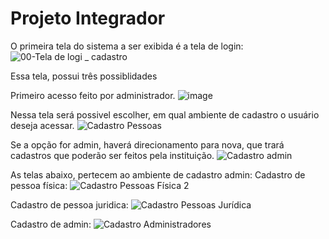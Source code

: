 # Projeto Integrador
O primeira tela do sistema a ser exibida é a tela de login:
![00-Tela de logi _ cadastro](https://github.com/acostaamanda/PI_SENAC_ADS/assets/144863820/8017c07a-9dee-48d8-961d-7cfd4440af3a)

Essa tela, possui três possiblidades




Primeiro acesso feito por administrador.
![image](https://github.com/acostaamanda/PI_SENAC_ADS/assets/144863820/1f2790c2-a71f-4499-b509-4a2aab27f0da)

Nessa tela será possivel escolher, em qual ambiente de cadastro o usuário deseja acessar.
![Cadastro Pessoas](https://github.com/acostaamanda/PI_SENAC_ADS/assets/144863820/16015d9c-7b79-4521-9a6c-3ee15f13a023)

Se a opção for admin, haverá direcionamento para nova, que trará cadastros que poderão ser feitos pela instituição.
![Cadastro admin](https://github.com/acostaamanda/PI_SENAC_ADS/assets/144863820/08cade86-cb19-4e7a-95d5-9e1048d55635)

As telas abaixo, pertecem ao ambiente de cadastro admin:
Cadastro de pessoa física:
![Cadastro Pessoas Física 2](https://github.com/acostaamanda/PI_SENAC_ADS/assets/144863820/af1157a0-b849-4127-9bc0-5c9843f869c7)

Cadastro de pessoa juridica:
![Cadastro Pessoas Jurídica](https://github.com/acostaamanda/PI_SENAC_ADS/assets/144863820/360e5d0e-3f82-41b0-a192-b72189ceca2c)

Cadastro de admin:
![Cadastro Administradores](https://github.com/acostaamanda/PI_SENAC_ADS/assets/144863820/e711d997-6e91-47ae-a329-e7b7189710b0)





